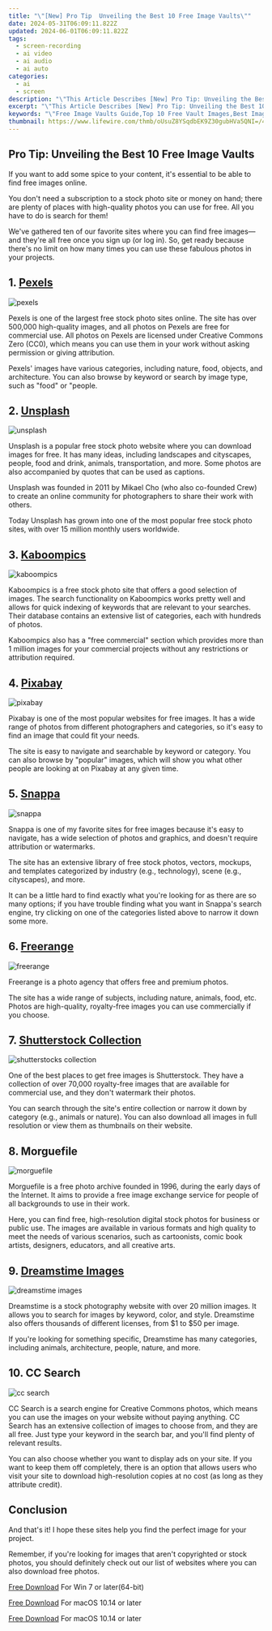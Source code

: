 ```yaml
---
title: "\"[New] Pro Tip  Unveiling the Best 10 Free Image Vaults\""
date: 2024-05-31T06:09:11.822Z
updated: 2024-06-01T06:09:11.822Z
tags: 
  - screen-recording
  - ai video
  - ai audio
  - ai auto
categories: 
  - ai
  - screen
description: "\"This Article Describes [New] Pro Tip: Unveiling the Best 10 Free Image Vaults\""
excerpt: "\"This Article Describes [New] Pro Tip: Unveiling the Best 10 Free Image Vaults\""
keywords: "\"Free Image Vaults Guide,Top 10 Free Vault Images,Best Image Savers,No-Cost Image Archives,Essential Image Vault List,Free Image Storage Tips,Ultimate Vault Repository\""
thumbnail: https://www.lifewire.com/thmb/oUsuZ8YSqdbEK9Z30gubHVa5QNI=/400x300/filters:no_upscale():max_bytes(150000):strip_icc()/GettyImages-12489005711-a34c10ab34b54fec94a92bf181c0f456.jpg
---
```


## Pro Tip: Unveiling the Best 10 Free Image Vaults

If you want to add some spice to your content, it's essential to be able to find free images online.

You don't need a subscription to a stock photo site or money on hand; there are plenty of places with high-quality photos you can use for free. All you have to do is search for them!

We've gathered ten of our favorite sites where you can find free images—and they're all free once you sign up (or log in). So, get ready because there's no limit on how many times you can use these fabulous photos in your projects.

## 1\. [Pexels](https://www.pexels.com/)

![pexels](https://images.wondershare.com/filmora/article-images/2022/12/10-sites-to-get-free-images-01.JPG)

Pexels is one of the largest free stock photo sites online. The site has over 500,000 high-quality images, and all photos on Pexels are free for commercial use. All photos on Pexels are licensed under Creative Commons Zero (CC0), which means you can use them in your work without asking permission or giving attribution.

Pexels' images have various categories, including nature, food, objects, and architecture. You can also browse by keyword or search by image type, such as "food" or "people.

## 2\. [Unsplash](https://unsplash.com/)

![unsplash](https://images.wondershare.com/filmora/article-images/2022/12/10-sites-to-get-free-images-02.JPG)

Unsplash is a popular free stock photo website where you can download images for free. It has many ideas, including landscapes and cityscapes, people, food and drink, animals, transportation, and more. Some photos are also accompanied by quotes that can be used as captions.

Unsplash was founded in 2011 by Mikael Cho (who also co-founded Crew) to create an online community for photographers to share their work with others.

Today Unsplash has grown into one of the most popular free stock photo sites, with over 15 million monthly users worldwide.

## 3\. [Kaboompics](https://kaboompics.com/)

![kaboompics](https://images.wondershare.com/filmora/article-images/2022/12/10-sites-to-get-free-images-03.JPG)

Kaboompics is a free stock photo site that offers a good selection of images. The search functionality on Kaboompics works pretty well and allows for quick indexing of keywords that are relevant to your searches. Their database contains an extensive list of categories, each with hundreds of photos.

Kaboompics also has a "free commercial" section which provides more than 1 million images for your commercial projects without any restrictions or attribution required.

## 4\. [Pixabay](https://pixabay.com/)

![pixabay](https://images.wondershare.com/filmora/article-images/2022/12/10-sites-to-get-free-images-04.JPG)

Pixabay is one of the most popular websites for free images. It has a wide range of photos from different photographers and categories, so it's easy to find an image that could fit your needs.

The site is easy to navigate and searchable by keyword or category. You can also browse by "popular" images, which will show you what other people are looking at on Pixabay at any given time.

## 5\. [Snappa](https://snappa.com/)

![snappa](https://images.wondershare.com/filmora/article-images/2022/12/10-sites-to-get-free-images-05.JPG)

Snappa is one of my favorite sites for free images because it's easy to navigate, has a wide selection of photos and graphics, and doesn't require attribution or watermarks.

The site has an extensive library of free stock photos, vectors, mockups, and templates categorized by industry (e.g., technology), scene (e.g., cityscapes), and more.

It can be a little hard to find exactly what you're looking for as there are so many options; if you have trouble finding what you want in Snappa's search engine, try clicking on one of the categories listed above to narrow it down some more.

## 6\. [Freerange](https://freerangestock.com/)

![freerange](https://images.wondershare.com/filmora/article-images/2022/12/10-sites-to-get-free-images-06.JPG)

Freerange is a photo agency that offers free and premium photos.

The site has a wide range of subjects, including nature, animals, food, etc. Photos are high-quality, royalty-free images you can use commercially if you choose.

## 7\. [Shutterstock Collection](https://www.shutterstock.com/)

![shutterstocks collection](https://images.wondershare.com/filmora/article-images/2022/12/10-sites-to-get-free-images-07.JPG)

One of the best places to get free images is Shutterstock. They have a collection of over 70,000 royalty-free images that are available for commercial use, and they don't watermark their photos.

You can search through the site's entire collection or narrow it down by category (e.g., animals or nature). You can also download all images in full resolution or view them as thumbnails on their website.

## 8\. Morguefile

![morguefile](https://images.wondershare.com/filmora/article-images/2022/12/10-sites-to-get-free-images-08.JPG)

Morguefile is a free photo archive founded in 1996, during the early days of the Internet. It aims to provide a free image exchange service for people of all backgrounds to use in their work.

Here, you can find free, high-resolution digital stock photos for business or public use. The images are available in various formats and high quality to meet the needs of various scenarios, such as cartoonists, comic book artists, designers, educators, and all creative arts.

## 9\. [Dreamstime Images](https://www.dreamstime.com/)

![dreamstime images](https://images.wondershare.com/filmora/article-images/2022/12/10-sites-to-get-free-images-09.JPG)

Dreamstime is a stock photography website with over 20 million images. It allows you to search for images by keyword, color, and style. Dreamstime also offers thousands of different licenses, from $1 to $50 per image.

If you're looking for something specific, Dreamstime has many categories, including animals, architecture, people, nature, and more.

## 10\. CC Search

![cc search](https://images.wondershare.com/filmora/article-images/2022/12/10-sites-to-get-free-images-10.JPG)

CC Search is a search engine for Creative Commons photos, which means you can use the images on your website without paying anything. CC Search has an extensive collection of images to choose from, and they are all free. Just type your keyword in the search bar, and you'll find plenty of relevant results.

You can also choose whether you want to display ads on your site. If you want to keep them off completely, there is an option that allows users who visit your site to download high-resolution copies at no cost (as long as they attribute credit).

## Conclusion

And that's it! I hope these sites help you find the perfect image for your project.

Remember, if you're looking for images that aren't copyrighted or stock photos, you should definitely check out our list of websites where you can also download free photos.

[Free Download](https://tools.techidaily.com/wondershare/filmora/download/) For Win 7 or later(64-bit)

[Free Download](https://tools.techidaily.com/wondershare/filmora/download/) For macOS 10.14 or later

[Free Download](https://tools.techidaily.com/wondershare/filmora/download/) For macOS 10.14 or later

<ins class="adsbygoogle"
     style="display:block"
     data-ad-format="autorelaxed"
     data-ad-client="ca-pub-7571918770474297"
     data-ad-slot="1223367746"></ins>

<ins class="adsbygoogle"
     style="display:block"
     data-ad-format="autorelaxed"
     data-ad-client="ca-pub-7571918770474297"
     data-ad-slot="1223367746"></ins>



<ins class="adsbygoogle"
     style="display:block"
     data-ad-client="ca-pub-7571918770474297"
     data-ad-slot="8358498916"
     data-ad-format="auto"
     data-full-width-responsive="true"></ins>


